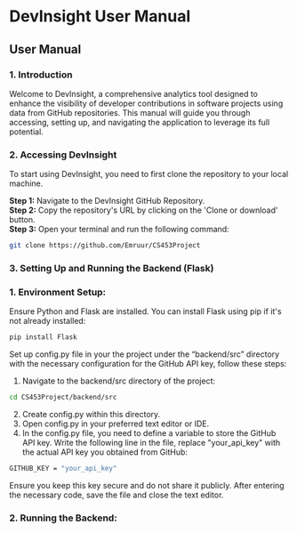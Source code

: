 # DevInsight User Manual

## User Manual

### 1. Introduction
Welcome to DevInsight, a comprehensive analytics tool designed to enhance the visibility of developer contributions in software projects using data from GitHub repositories. This manual will guide you through accessing, setting up, and navigating the application to leverage its full potential.

### 2. Accessing DevInsight
To start using DevInsight, you need to first clone the repository to your local machine.

**Step 1:** Navigate to the DevInsight GitHub Repository.  
**Step 2:** Copy the repository's URL by clicking on the 'Clone or download' button.  
**Step 3:** Open your terminal and run the following command:
```bash
git clone https://github.com/Emruur/CS453Project
```
### 3. Setting Up and Running the Backend (Flask)
### 1. Environment Setup:
Ensure Python and Flask are installed. You can install Flask using pip if it's not already installed:
```bash
pip install Flask
```
Set up config.py file in your the project under the “backend/src” directory with the necessary configuration for the GitHub API key, follow these steps:
1. Navigate to the backend/src directory of the project:
```bash
cd CS453Project/backend/src
```
2. Create config.py within this directory.
3. Open config.py in your preferred text editor or IDE.
4. In the config.py file, you need to define a variable to store the GitHub API key. Write the following line in the file, replace "your_api_key" with the actual API key you obtained from GitHub:
```bash
GITHUB_KEY = "your_api_key"
```
Ensure you keep this key secure and do not share it publicly. After entering the necessary code, save the file and close the text editor.
### 2. Running the Backend:
